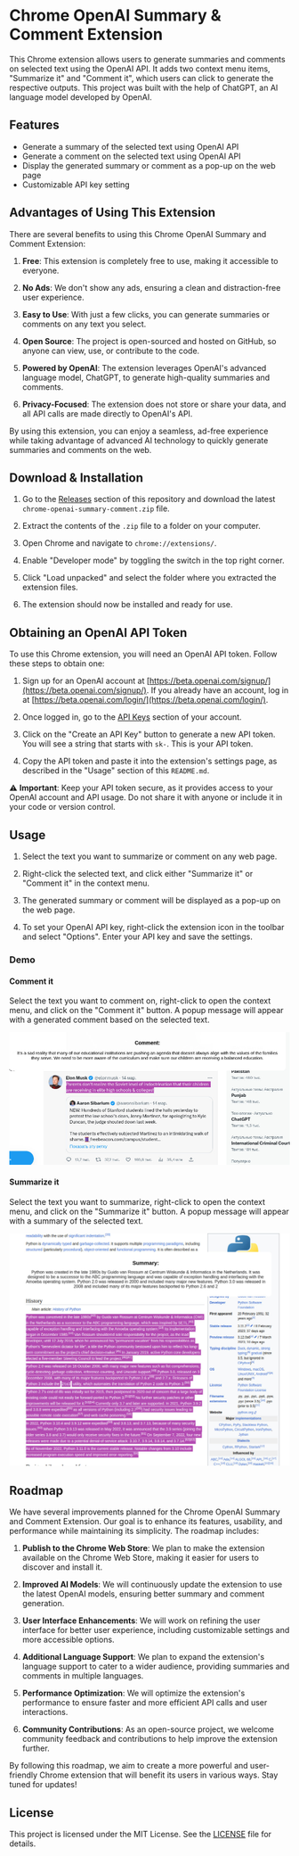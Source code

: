 # Chrome OpenAI Summary & Comment Extension

This Chrome extension allows users to generate summaries and comments on selected text using the OpenAI API. It adds two context menu items, "Summarize it" and "Comment it", which users can click to generate the respective outputs. This project was built with the help of ChatGPT, an AI language model developed by OpenAI.

## Features

- Generate a summary of the selected text using OpenAI API
- Generate a comment on the selected text using OpenAI API
- Display the generated summary or comment as a pop-up on the web page
- Customizable API key setting

## Advantages of Using This Extension

There are several benefits to using this Chrome OpenAI Summary and Comment Extension:

1. **Free**: This extension is completely free to use, making it accessible to everyone.

2. **No Ads**: We don't show any ads, ensuring a clean and distraction-free user experience.

3. **Easy to Use**: With just a few clicks, you can generate summaries or comments on any text you select.

4. **Open Source**: The project is open-sourced and hosted on GitHub, so anyone can view, use, or contribute to the code.

5. **Powered by OpenAI**: The extension leverages OpenAI's advanced language model, ChatGPT, to generate high-quality summaries and comments.

6. **Privacy-Focused**: The extension does not store or share your data, and all API calls are made directly to OpenAI's API.

By using this extension, you can enjoy a seamless, ad-free experience while taking advantage of advanced AI technology to quickly generate summaries and comments on the web.


## Download & Installation

1. Go to the [Releases](https://github.com/bnovik0v/chrome-openai-summary-comment/releases) section of this repository and download the latest `chrome-openai-summary-comment.zip` file.

2. Extract the contents of the `.zip` file to a folder on your computer.

3. Open Chrome and navigate to `chrome://extensions/`.

4. Enable "Developer mode" by toggling the switch in the top right corner.

5. Click "Load unpacked" and select the folder where you extracted the extension files.

6. The extension should now be installed and ready for use.

## Obtaining an OpenAI API Token

To use this Chrome extension, you will need an OpenAI API token. Follow these steps to obtain one:

1. Sign up for an OpenAI account at [https://beta.openai.com/signup/](https://beta.openai.com/signup/). If you already have an account, log in at [https://beta.openai.com/login/](https://beta.openai.com/login/).

2. Once logged in, go to the [API Keys](https://beta.openai.com/account/api-keys) section of your account.

3. Click on the "Create an API Key" button to generate a new API token. You will see a string that starts with `sk-`. This is your API token.

4. Copy the API token and paste it into the extension's settings page, as described in the "Usage" section of this `README.md`.

⚠️ **Important**: Keep your API token secure, as it provides access to your OpenAI account and API usage. Do not share it with anyone or include it in your code or version control.

## Usage

1. Select the text you want to summarize or comment on any web page.

2. Right-click the selected text, and click either "Summarize it" or "Comment it" in the context menu.

3. The generated summary or comment will be displayed as a pop-up on the web page.

4. To set your OpenAI API key, right-click the extension icon in the toolbar and select "Options". Enter your API key and save the settings.

### Demo

#### Comment it

Select the text you want to comment on, right-click to open the context menu, and click on the "Comment it" button. A popup message will appear with a generated comment based on the selected text.

![Screenshot 1](https://github.com/bnovik0v/chrome-openai-summary-comment/blob/main/screenshots/comment-example1.jpg)

#### Summarize it

Select the text you want to summarize, right-click to open the context menu, and click on the "Summarize it" button. A popup message will appear with a summary of the selected text.

![Screenshot 2](https://github.com/bnovik0v/chrome-openai-summary-comment/blob/main/screenshots/summary-example1.jpg)

## Roadmap

We have several improvements planned for the Chrome OpenAI Summary and Comment Extension. Our goal is to enhance its features, usability, and performance while maintaining its simplicity. The roadmap includes:

1. **Publish to the Chrome Web Store**: We plan to make the extension available on the Chrome Web Store, making it easier for users to discover and install it.

2. **Improved AI Models**: We will continuously update the extension to use the latest OpenAI models, ensuring better summary and comment generation.

3. **User Interface Enhancements**: We will work on refining the user interface for better user experience, including customizable settings and more accessible options.

4. **Additional Language Support**: We plan to expand the extension's language support to cater to a wider audience, providing summaries and comments in multiple languages.

5. **Performance Optimization**: We will optimize the extension's performance to ensure faster and more efficient API calls and user interactions.

6. **Community Contributions**: As an open-source project, we welcome community feedback and contributions to help improve the extension further.

By following this roadmap, we aim to create a more powerful and user-friendly Chrome extension that will benefit its users in various ways. Stay tuned for updates!


## License

This project is licensed under the MIT License. See the [LICENSE](LICENSE) file for details.

